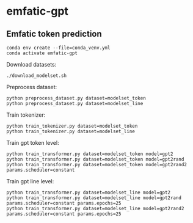 # emfatic-gpt
## Emfatic token prediction

```shell
conda env create --file=conda_venv.yml
conda activate emfatic-gpt
```

Download datasets:
```shell
./download_modelset.sh
```

Preprocess dataset:
```shell
python preprocess_dataset.py dataset=modelset_token
python preprocess_dataset.py dataset=modelset_line
```


Train tokenizer:
```shell
python train_tokenizer.py dataset=modelset_token
python train_tokenizer.py dataset=modelset_line
```

Train gpt token level:
```shell
python train_transformer.py dataset=modelset_token model=gpt2
python train_transformer.py dataset=modelset_token model=gpt2rand
python train_transformer.py dataset=modelset_token model=gpt2rand2 params.scheduler=constant
```

Train gpt line level:
```shell
python train_transformer.py dataset=modelset_line model=gpt2
python train_transformer.py dataset=modelset_line model=gpt2rand params.scheduler=constant params.epochs=25
python train_transformer.py dataset=modelset_line model=gpt2rand2 params.scheduler=constant params.epochs=25
```
